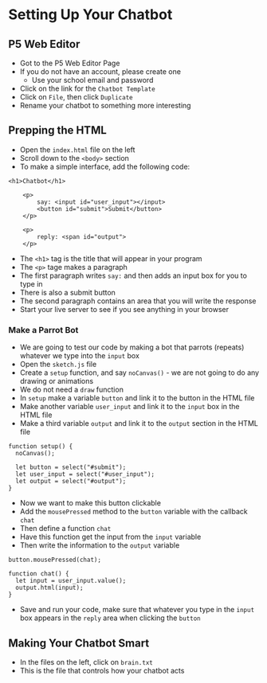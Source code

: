 # Setting Up Your Chatbot

## P5 Web Editor
* Got to the P5 Web Editor Page
* If you do not have an account, please create one
	* Use your school email and password
* Click on the link for the `Chatbot Template`
* Click on `File`, then click `Duplicate`
* Rename your chatbot to something more interesting
 
## Prepping the HTML
* Open the `index.html` file on the left
* Scroll down to the `<body>` section
* To make a simple interface, add the following code:

~~~
<h1>Chatbot</h1>

	<p>
		say: <input id="user_input"></input>
		<button id="submit">Submit</button>
	</p>

	<p>
		reply: <span id="output">
	</p>
~~~

* The `<h1>` tag is the title that will appear in your program
* The `<p>` tage makes a paragraph
* The first paragraph writes `say:` and then adds an input box for you to type in
* There is also a submit button
* The second paragraph contains an area that you will write the response
* Start your live server to see if you see anything in your browser

### Make a Parrot Bot
* We are going to test our code by making a bot that parrots (repeats) whatever we type into the `input` box
* Open the `sketch.js` file
* Create a `setup` function, and say `noCanvas()` - we are not going to do any drawing or animations
* We do not need a `draw` function
* In `setup` make a variable `button` and link it to the button in the HTML file
* Make another variable `user_input` and link it to the `input` box in the HTML file
* Make a third variable `output` and link it to the `output` section in the HTML file

~~~
function setup() {
  noCanvas();

  let button = select("#submit");
  let user_input = select("#user_input");
  let output = select("#output");
}
~~~

* Now we want to make this button clickable
* Add the `mousePressed` method to the `button` variable with the callback `chat`
* Then define a function `chat`
* Have this function get the input from the `input` variable
* Then write the information to the `output` variable

~~~
button.mousePressed(chat);

function chat() {
  let input = user_input.value();
  output.html(input);
}
~~~

* Save and run your code, make sure that whatever you type in the `input` box appears in the `reply` area when clicking the `button`

## Making Your Chatbot Smart
* In the files on the left, click on `brain.txt`
* This is the file that controls how your chatbot acts